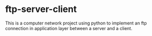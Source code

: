 # ftp-server-client
This is a computer network project using python to implement an ftp connection in application layer between a server and a client.
